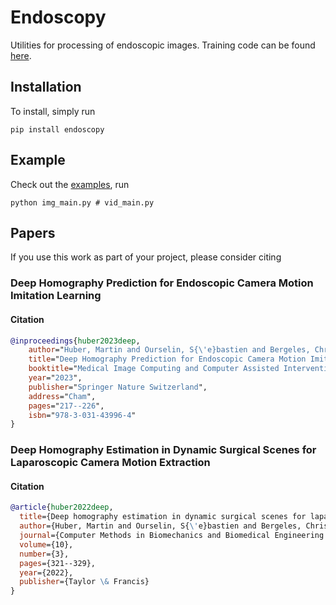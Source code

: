 # Endoscopy
Utilities for processing of endoscopic images. Training code can be found [here](https://github.com/RViMLab/MICCAI2023-Camera-Motion-Prediction).

## Installation
To install, simply run
```shell
pip install endoscopy
```

## Example
Check out the [examples](https://github.com/RViMLab/endoscopy), run
```shell
python img_main.py # vid_main.py
```

## Papers
If you use this work as part of your project, please consider citing

### Deep Homography Prediction for Endoscopic Camera Motion Imitation Learning
#### Citation
```bibtex
@inproceedings{huber2023deep,
    author="Huber, Martin and Ourselin, S{\'e}bastien and Bergeles, Christos and Vercauteren, Tom",
    title="Deep Homography Prediction for Endoscopic Camera Motion Imitation Learning",
    booktitle="Medical Image Computing and Computer Assisted Intervention -- MICCAI 2023",
    year="2023",
    publisher="Springer Nature Switzerland",
    address="Cham",
    pages="217--226",
    isbn="978-3-031-43996-4"
}
```

### Deep Homography Estimation in Dynamic Surgical Scenes for Laparoscopic Camera Motion Extraction
#### Citation
```bibtex
@article{huber2022deep,
  title={Deep homography estimation in dynamic surgical scenes for laparoscopic camera motion extraction},
  author={Huber, Martin and Ourselin, S{\'e}bastien and Bergeles, Christos and Vercauteren, Tom},
  journal={Computer Methods in Biomechanics and Biomedical Engineering: Imaging \& Visualization},
  volume={10},
  number={3},
  pages={321--329},
  year={2022},
  publisher={Taylor \& Francis}
}
```
